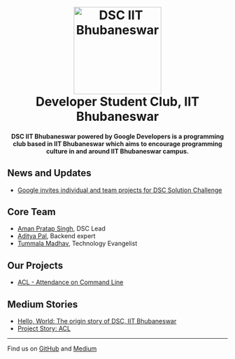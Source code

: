 
<h1 align="center">
  <br>
  <a href="https://dsciitbbs.github.io"><img src="https://user-images.githubusercontent.com/19551774/55946516-7c1bdb80-5c6a-11e9-86ca-b4b700b119c8.jpeg" alt="DSC IIT Bhubaneswar" width="200"></a>
  <br>
  Developer Student Club, IIT Bhubaneswar
  <br>
</h1>

<h4 align="center">DSC IIT Bhubaneswar powered by Google Developers is a programming club based in IIT Bhubaneswar which aims to encourage programming culture in and around IIT Bhubaneswar campus.
</h4>

<h2>News and Updates</h2>

- [Google invites individual and team projects for DSC Solution Challenge](https://events.withgoogle.com/dsc-solution-challenge/)

<h2>Core Team</h2>

- [Aman Pratap Singh](https://github.com/apsknight), DSC Lead
- [Aditya Pal](https://github.com/PalAditya), Backend expert
- [Tummala Madhav](https://github.com/MadhavChoudhary), Technology Evangelist

<h2>Our Projects</h2>

- [ACL - Attendance on Command Line](https://dsciitbbs.github.io/acl)

<h2>Medium Stories </h2>

- [Hello, World: The origin story of DSC, IIT Bhubaneswar](https://medium.com/dsc-iit-bhubaneswar/hello-world-the-origin-story-of-dsc-iit-bhubaneswar-ca4753757d3f)
- [Project Story: ACL](https://link.medium.com/yYzt7mpaOV)

---
Find us on [GitHub](https://github.com/dsciitbbs) and [Medium](https://medium.com/dsc-iit-bhubaneswar)
